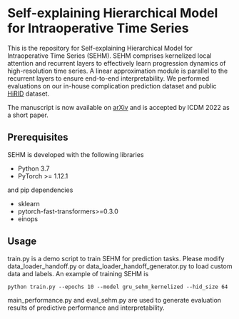 # Self-explaining Hierarchical Model for Intraoperative Time Series

This is the repository for Self-explaining Hierarchical Model for Intraoperative Time Series (SEHM). SEHM comprises kernelized local attention and recurrent layers to effectively learn progression dynamics of high-resolution time series. A linear approximation module is parallel to the recurrent layers to ensure end-to-end interpretability. We performed evaluations on our in-house complication prediction dataset and public [HiRID](https://physionet.org/content/hirid/1.1.1/) dataset.

The manuscript is now available on [arXiv](https://arxiv.org/abs/2210.04417) and is accepted by ICDM 2022 as a short paper.

## Prerequisites

SEHM is developed with the following libraries
- Python 3.7
- PyTorch >= 1.12.1

and pip dependencies
- sklearn
- pytorch-fast-transformers>=0.3.0
- einops

## Usage

train.py is a demo script to train SEHM for prediction tasks. Please modify data_loader_handoff.py or data_loader_handoff_generator.py to load custom data and labels. An example of training SEHM is 

`python train.py --epochs 10 --model gru_sehm_kernelized --hid_size 64`

main_performance.py and eval_sehm.py are used to generate evaluation results of predictive performance and interpretability.
